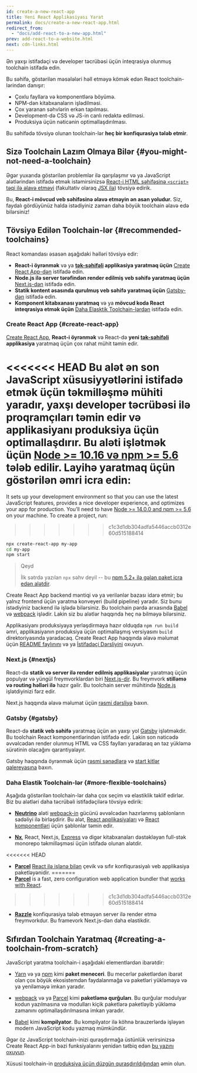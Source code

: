```yaml
---
id: create-a-new-react-app
title: Yeni React Applikasiyası Yarat
permalink: docs/create-a-new-react-app.html
redirect_from:
  - "docs/add-react-to-a-new-app.html"
prev: add-react-to-a-website.html
next: cdn-links.html
---
```


Ən yaxşı istifadəçi və developer təcrübəsi üçün inteqrasiya olunmuş toolchain istifadə edin.

Bu səhifə, göstərilən məsələləri həll etməyə kömək edən React toolchain-lərindən danışır:

* Çoxlu fayllara və komponentlərə böyümə.
* NPM-dən kitabxanaların işlədilməsi.
* Çox yaranan səhvlərin erkən tapılması.
* Development-də CSS və JS-in canlı redaktə edilməsi.
* Produksiya üçün nəticənin optimallaşdırılması.

Bu səhifədə tövsiyə olunan toolchain-lər **heç bir konfiqurasiya tələb etmir**.

## Sizə Toolchain Lazım Olmaya Bilər {#you-might-not-need-a-toolchain}

Əgər yuxarıda göstərilən problemlər ilə qarşılaşmır və ya JavaScript alətlərindən istifadə etmək istəmirsinizsə [React-i HTML səhifəsinə `<script>` təqi ilə əlavə etməyi](/docs/add-react-to-a-website.html) (fakultativ olaraq [JSX ilə](/docs/add-react-to-a-website.html#optional-try-react-with-jsx)) tövsiyə edirik.

Bu, **React-i mövcud veb səhifəsinə əlavə etməyin ən asan yoludur.** Siz, faydalı gördüyünüz halda istədiyiniz zaman daha böyük toolchain əlavə edə bilərsiniz!

## Tövsiyə Edilən Toolchain-lər {#recommended-toolchains}

React komandası əsasən aşağıdaki həlləri tövsiyə edir:

- **React-i öyrənmək** və ya **[tək-səhifəli](/docs/glossary.html#single-page-application) applikasiya yaratmaq üçün** [Create React App-dən](#create-react-app) istifadə edin.
- **Node.js ilə server tərəfindən render edilmiş veb səhifə yaratmaq üçün** [Next.js-dən](#nextjs) istifadə edin.
- **Statik kontent əsasında qurulmuş veb səhifə yaratmaq üçün** [Gatsby-dən](#gatsby) istifadə edin.
- **Komponent kitabxanası yaratmaq** və ya **mövcud koda React inteqrasiya etmək üçün** [Daha Elasktik Toolchain-lərdən](#more-flexible-toolchains) istifadə edin.

### Create React App {#create-react-app}

[Create React App](https://github.com/facebookincubator/create-react-app), **React-i öyrənmək** və React-də **yeni [tək-səhifəli](/docs/glossary.html#single-page-application) applikasiya** yaratmaq üçün çox rahat mühit təmin edir.

<<<<<<< HEAD
Bu alət ən son JavaScript xüsusiyyətlərini istifadə etmək üçün təkmilləşmə mühiti yaradır, yaxşı developer təcrübəsi ilə proqramçıları təmin edir və applikasiyanı produksiya üçün optimallaşdırır. Bu aləti işlətmək üçün [Node >= 10.16 və npm >= 5.6](https://nodejs.org/en/) tələb edilir. Layihə yaratmaq üçün göstərilən əmri icra edin:
=======
It sets up your development environment so that you can use the latest JavaScript features, provides a nice developer experience, and optimizes your app for production. You’ll need to have [Node >= 14.0.0 and npm >= 5.6](https://nodejs.org/en/) on your machine. To create a project, run:
>>>>>>> c1c3d1db304adfa5446accb0312e60d515188414

```bash
npx create-react-app my-app
cd my-app
npm start
```

>Qeyd
>
>İlk sətrdə yazılan `npx` səhv deyil -- bu [npm 5.2+ ilə gələn paket icra edən alətdir](https://medium.com/@maybekatz/introducing-npx-an-npm-package-runner-55f7d4bd282b).

Create React App backend məntiqi və ya verilənlər bazası idarə etmir; bu yalnız frontend üçün yaratma konveyeri (build pipeline) yaradır. Siz bunu istədiyiniz backend ilə işlədə bilərsiniz. Bu toolchain pərdə arxasında [Babel](https://babeljs.io/) və [webpack](https://webpack.js.org/) işlədir. Lakin siz bu alətlər haqqında heç nə bilməyə bilərsiniz.

Applikasiyanı produksiyaya yerləşdirməya hazır olduqda `npm run build` əmri, applikasiyanın produksiya üçün optimallaşmış versiyasını `build` direktoriyasında yaradacaq. Create React App haqqında əlavə məlumat üçün [README faylınını](https://github.com/facebookincubator/create-react-app#create-react-app--) və ya [İstifadəçi Dərsliyini](https://facebook.github.io/create-react-app/) oxuyun.

### Next.js {#nextjs}

React-də **statik və server ilə render edilmiş applikasiyalar** yaratmaq üçün populyar və yüngül freymvorklardan biri [Next.js-dir](https://nextjs.org/). Bu freymvork **stilləmə və routing həlləri ilə** hazır gəlir. Bu toolchain server mühitində [Node.js](https://nodejs.org/) işlətdiyinizi fərz edir.

Next.js haqqında əlavə məlumat üçün [rəsmi dərsliyə](https://nextjs.org/learn/) baxın.

### Gatsby {#gatsby}

React-də **statik veb səhifə** yaratmaq üçün ən yaxşı yol [Gatsby](https://www.gatsbyjs.org/) işlətməkdir. Bu toolchain React komponentlərindən istifadə edir. Lakin son nəticədə əvvəlcədən render olunmuş HTML və CSS faylları yaradaraq ən təz yükləmə sürətinin olacağını qarantiyalayır.

Gatsby haqqında öyrənmək üçün [rəsmi sənədlərə](https://www.gatsbyjs.org/docs/) və [start kitlər qalereyasına](https://www.gatsbyjs.org/docs/gatsby-starters/) baxın.

### Daha Elastik Toolchain-lər {#more-flexible-toolchains}

Aşağıda göstərilən toolchain-lər daha çox seçim və elastiklik təklif edirlər. Biz bu alətləri daha təcrübəli istifadəçilərə tövsiyə edirik:

- **[Neutrino](https://neutrinojs.org/)** aləti [webpack-in](https://webpack.js.org/) gücünü əvvəlcədən hazırlanmış şablonların sadəliyi ilə birləşdirir. Bu alət, [React applikasiyaları](https://neutrinojs.org/packages/react/) və [React komponentləri](https://neutrinojs.org/packages/react-components/) üçün şablonlar təmin edir.

- **[Nx](https://nx.dev/react)**, React, Next.js, [Express](https://expressjs.com/) və digər kitabxanaları dəstəkləyən full-stək monorepo təkmilləşməsi üçün istifadə olunan alətdir.

<<<<<<< HEAD
- **[Parcel](https://parceljs.org/)** [React ilə işlənə bilən](https://parceljs.org/recipes.html#react) çevik və sıfır konfiqurasiyalı veb applikasiya paketləyənidir.
=======
- **[Parcel](https://parceljs.org/)** is a fast, zero configuration web application bundler that [works with React](https://parceljs.org/recipes/react/).
>>>>>>> c1c3d1db304adfa5446accb0312e60d515188414

- **[Razzle](https://github.com/jaredpalmer/razzle)** konfiqurasiya tələb etməyən server ilə render etmə freymvorkdur. Bu framevork Next.js-dən daha elastikdir.

## Sıfırdan Toolchain Yaratmaq {#creating-a-toolchain-from-scratch}

JavaScript yaratma toolchain-i aşağıdaki elementlərdən ibarətdir:

* [Yarn](https://yarnpkg.com/) və ya [npm](https://www.npmjs.com/) kimi **paket meneceri**. Bu mecerlər paketlərdən ibarət olan çox böyük ekosistemdən faydalanmağa və paketləri yükləməyə və ya yeniləməyə imkan yaradır.

* [webpack](https://webpack.js.org/) və ya [Parcel](https://parceljs.org/) kimi **paketləmə qurğuları**. Bu qurğular modulyar kodun yazılmasına və modulları kiçik paketlərə paketləyib yükləmə zamanını optimallaşdırılmasına imkan yaradır.

* [Babel](https://babeljs.io/) kimi **kompilyator**. Bu kompilyator ilə köhnə brauzerlərdə işləyən modern JavaScript kodu yazmaq mümkündür.

Əgər öz JavaScript toolchain-inizi quraşdırmağa üstünlük verirsinizsə Create React App-in bəzi funksiyalarını yenidən tətbiq edən [bu yazını oxuyun](https://blog.usejournal.com/creating-a-react-app-from-scratch-f3c693b84658).

Xüsusi toolchain-in [produksiya üçün düzgün quraşdırıldığından](/docs/optimizing-performance.html#use-the-production-build) əmin olun.
